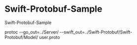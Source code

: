 # Swift-Protobuf-Sample
Swift-Protobuf-Sample


protoc --go_out=../Server/ --swift_out=../Swift-Protobuf/Swift-Protobuf/Model/ user.proto 